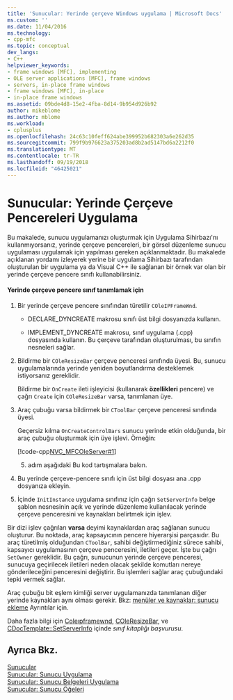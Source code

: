 ```yaml
---
title: 'Sunucular: Yerinde çerçeve Windows uygulama | Microsoft Docs'
ms.custom: ''
ms.date: 11/04/2016
ms.technology:
- cpp-mfc
ms.topic: conceptual
dev_langs:
- C++
helpviewer_keywords:
- frame windows [MFC], implementing
- OLE server applications [MFC], frame windows
- servers, in-place frame windows
- frame windows [MFC], in-place
- in-place frame windows
ms.assetid: 09bde4d8-15e2-4fba-8d14-9b954d926b92
author: mikeblome
ms.author: mblome
ms.workload:
- cplusplus
ms.openlocfilehash: 24c63c10feff624abe399952b682303a6e262d35
ms.sourcegitcommit: 799f9b976623a375203ad8b2ad5147bd6a2212f0
ms.translationtype: MT
ms.contentlocale: tr-TR
ms.lasthandoff: 09/19/2018
ms.locfileid: "46425021"
---
```

# <a name="servers-implementing-in-place-frame-windows"></a>Sunucular: Yerinde Çerçeve Pencereleri Uygulama

Bu makalede, sunucu uygulamanızı oluşturmak için Uygulama Sihirbazı'nı kullanmıyorsanız, yerinde çerçeve pencereleri, bir görsel düzenleme sunucu uygulaması uygulamak için yapılması gereken açıklanmaktadır. Bu makalede açıklanan yordamı izleyerek yerine bir uygulama Sihirbazı tarafından oluşturulan bir uygulama ya da Visual C++ ile sağlanan bir örnek var olan bir yerinde çerçeve pencere sınıfı kullanabilirsiniz.

#### <a name="to-declare-an-in-place-frame-window-class"></a>Yerinde çerçeve pencere sınıf tanımlamak için

1. Bir yerinde çerçeve pencere sınıfından türetilir `COleIPFrameWnd`.

   - DECLARE_DYNCREATE makrosu sınıfı üst bilgi dosyanızda kullanın.

   - IMPLEMENT_DYNCREATE makrosu, sınıf uygulama (.cpp) dosyasında kullanın. Bu çerçeve tarafından oluşturulması, bu sınıfın nesneleri sağlar.

1. Bildirme bir `COleResizeBar` çerçeve penceresi sınıfında üyesi. Bu, sunucu uygulamalarında yerinde yeniden boyutlandırma desteklemek istiyorsanız gereklidir.

     Bildirme bir `OnCreate` ileti işleyicisi (kullanarak **özellikleri** pencere) ve çağrı `Create` için `COleResizeBar` varsa, tanımlanan üye.

1. Araç çubuğu varsa bildirmek bir `CToolBar` çerçeve penceresi sınıfında üyesi.

     Geçersiz kılma `OnCreateControlBars` sunucu yerinde etkin olduğunda, bir araç çubuğu oluşturmak için üye işlevi. Örneğin:

     [!code-cpp[NVC_MFCOleServer#1](../mfc/codesnippet/cpp/servers-implementing-in-place-frame-windows_1.cpp)]

     5. adım aşağıdaki Bu kod tartışmalara bakın.

1. Bu yerinde çerçeve-pencere sınıfı için üst bilgi dosyası ana .cpp dosyanıza ekleyin.

1. İçinde `InitInstance` uygulama sınıfınız için çağrı `SetServerInfo` belge şablon nesnesinin açık ve yerinde düzenleme kullanılacak yerinde çerçeve penceresini ve kaynakları belirtmek için işlev.

Bir dizi işlev çağrıları **varsa** deyimi kaynaklardan araç sağlanan sunucu oluşturur. Bu noktada, araç kapsayıcının pencere hiyerarşisi parçasıdır. Bu araç türetilmiş olduğundan `CToolBar`, sahibi değiştirmediğiniz sürece sahibi, kapsayıcı uygulamasının çerçeve penceresini, iletileri geçer. İşte bu çağrı `SetOwner` gereklidir. Bu çağrı, sunucunun yerinde çerçeve penceresi, sunucuya geçirilecek iletileri neden olacak şekilde komutları nereye gönderileceğini penceresini değiştirir. Bu işlemleri sağlar araç çubuğundaki tepki vermek sağlar.

Araç çubuğu bit eşlem kimliği server uygulamanızda tanımlanan diğer yerinde kaynakları aynı olması gerekir. Bkz: [menüler ve kaynaklar: sunucu ekleme](../mfc/menus-and-resources-server-additions.md) Ayrıntılar için.

Daha fazla bilgi için [Coleıpframewnd](../mfc/reference/coleipframewnd-class.md), [COleResizeBar](../mfc/reference/coleresizebar-class.md), ve [CDocTemplate::SetServerInfo](../mfc/reference/cdoctemplate-class.md#setserverinfo) içinde *sınıf kitaplığı başvurusu*.

## <a name="see-also"></a>Ayrıca Bkz.

[Sunucular](../mfc/servers.md)<br/>
[Sunucular: Sunucu Uygulama](../mfc/servers-implementing-a-server.md)<br/>
[Sunucular: Sunucu Belgeleri Uygulama](../mfc/servers-implementing-server-documents.md)<br/>
[Sunucular: Sunucu Öğeleri](../mfc/servers-server-items.md)


